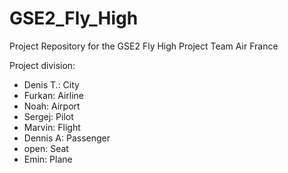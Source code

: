 # GSE2_Fly_High

Project Repository for the GSE2 Fly High Project Team Air France

Project division:

* Denis T.: City
* Furkan:   Airline
* Noah:     Airport
* Sergej:   Pilot
* Marvin:   Flight
* Dennis A: Passenger
* open:     Seat
* Emin:     Plane

